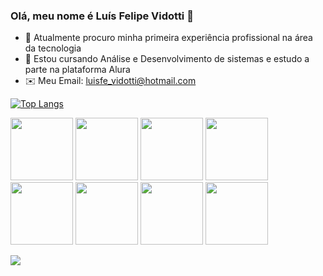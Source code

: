 ### Olá, meu nome é Luís Felipe Vidotti 👋

- 🔭 Atualmente procuro minha primeira experiência profissional na área da tecnologia
- 🌱 Estou cursando Análise e Desenvolvimento de sistemas e estudo a parte na plataforma Alura
- ✉️ Meu Email: luisfe_vidotti@hotmail.com

[![Top Langs](https://github-readme-stats.vercel.app/api/top-langs/?username=LuVidotti)](https://github.com/anuraghazra/github-readme-stats)


<img src="https://cdn.jsdelivr.net/gh/devicons/devicon/icons/java/java-original.svg" width="100px" heght="100px"/> <img src="https://cdn.jsdelivr.net/gh/devicons/devicon/icons/html5/html5-original-wordmark.svg" width="100px" heght="100px"/> <img src="https://cdn.jsdelivr.net/gh/devicons/devicon/icons/css3/css3-original-wordmark.svg" width="100px" heght="100px"/> 
            <img src="https://cdn.jsdelivr.net/gh/devicons/devicon/icons/javascript/javascript-original.svg" width="100px" heght="100px" />
           <img src="https://cdn.jsdelivr.net/gh/devicons/devicon/icons/c/c-original.svg" width="100px" heght="100px"/> <img src="https://cdn.jsdelivr.net/gh/devicons/devicon/icons/mysql/mysql-original-wordmark.svg" width="100px" heght="100px"/> <img src="https://cdn.jsdelivr.net/gh/devicons/devicon/icons/postgresql/postgresql-original-wordmark.svg" width="100px" heght="100px"/>
<img src="https://cdn.jsdelivr.net/gh/devicons/devicon/icons/nodejs/nodejs-original.svg" width="100px" heght="100px"/>
          
<div>
  <a href="https://www.instagram.com/lu_vidottipigr/" target="_blank"><img src="https://img.shields.io/badge/-Instagram-%23E4405F?style=for-the-badge&logo=instagram&logoColor=white" target="_blank"></a>
</div>
          
                              
